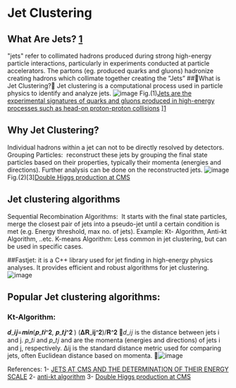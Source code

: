 # Jet Clustering
## What Are Jets? [1](https://cms.cern/news/jets-cms-and-determination-their-energy-scale)
"jets" refer to collimated hadrons produced during strong high-energy particle interactions, particularly in experiments conducted at particle accelerators. 
The partons (eg. produced quarks and gluons) hadronize creating hadrons which collimate together creating the ”Jets”
##What is Jet Clustering?
 Jet clustering is a computational process used in particle physics to identify and analyze jets.
![image](https://github.com/ubsuny/JetClustering-CP2P2024/assets/38404107/fb8ac2a2-3683-4bfb-9421-42eccb3004ba)
Fig.(1)[Jets are the experimental signatures of quarks and gluons produced in high-energy processes such as head-on proton-proton collisions](https://github.com/ubsuny/JetClustering-CP2P2024/assets/38404107/8cf340c3-6493-4ee5-a527-a5af587ca0d2)
][1](https://cms.cern/news/jets-cms-and-determination-their-energy-scale)

## Why Jet Clustering?
 Individual hadrons within a jet can not to be directly resolved by detectors.
Grouping Particles:  reconstruct these jets by grouping the final state particles based on their properties, typically their momenta (energies and directions).
Further analysis can be done on the reconstructed jets.
![image](https://github.com/ubsuny/JetClustering-CP2P2024/assets/38404107/3debb69d-703d-4628-8d39-296859bf9019)
Fig.(2)[3][Double Higgs production at CMS](https://www.researchgate.net/publication/362844439_Double_Higgs_production_at_CMS)
## Jet clustering algorithms
Sequential Recombination Algorithms: 
It starts with the final state particles, merge the closest pair of jets into a pseudo-jet until a certain condition is met (e.g. Energy threshold, max no. of jets). Example: Kt- Algorithm, Anti-kt Algorithm, ..etc.
K-means Algorithm: Less common in jet clustering, but can be used in specific cases.

##Fastjet:
it is a C++ library used for jet finding in high-energy physics analyses.
It provides efficient and robust algorithms for jet clustering.
![image](https://github.com/ubsuny/JetClustering-CP2P2024/assets/38404107/6e772472-da55-4ca9-ad76-094de80ce066)

## Popular Jet clustering algorithms:
### Kt-Algorithm: 
𝒅_𝒊𝒋=𝒎𝒊𝒏(𝒑_𝒕𝒊^𝟐, 𝒑_𝒕𝒋^𝟐 )  (𝚫𝐑_𝐢𝐣^𝟐)/𝐑^𝟐 𝑑_𝑖𝑗 is the distance between jets i and j.
𝑝_𝑡𝑖  and 𝑝_𝑡𝑗 and are the momenta (energies and directions) of jets i and j, respectively.
Δij is the standard distance metric used for comparing jets, often Euclidean distance based on momenta.
![image](https://github.com/ubsuny/JetClustering-CP2P2024/assets/38404107/fd914674-b349-4eb9-8e1b-3ce0f8c018c3)






References:
1- [JETS AT CMS AND THE DETERMINATION OF THEIR ENERGY SCALE](https://cms.cern/news/jets-cms-and-determination-their-energy-scale)
2- [anti-kt algorithm](https://arxiv.org/abs/0802.1189)
3- [Double Higgs production at CMS](https://www.researchgate.net/publication/362844439_Double_Higgs_production_at_CMS)
